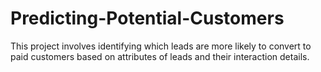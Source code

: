 # Predicting-Potential-Customers
This project involves identifying which leads are more likely to convert to paid customers based on attributes of leads and their interaction details.
